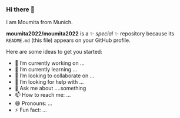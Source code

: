 ### Hi there 👋

I am Moumita from Munich.


**moumita2022/moumita2022** is a ✨ _special_ ✨ repository because its `README.md` (this file) appears on your GitHub profile.

Here are some ideas to get you started:

- 🔭 I’m currently working on ...
- 🌱 I’m currently learning ...
- 👯 I’m looking to collaborate on ...
- 🤔 I’m looking for help with ...
- 💬 Ask me about ....something
- 📫 How to reach me: ...
- 😄 Pronouns: ...
- ⚡ Fun fact: ...

